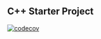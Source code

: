 ## C++ Starter Project

[![codecov](https://codecov.io/gh/selasiehanson/cpp_starter/branch/master/graph/badge.svg)](https://codecov.io/gh/selasiehanson/cpp_starter)

